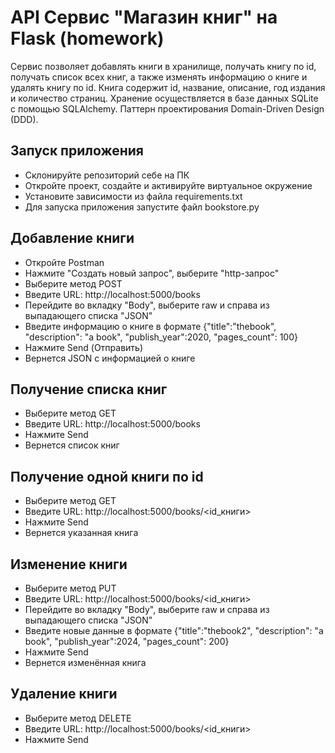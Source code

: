# API Сервис "Магазин книг" на Flask (homework)
Сервис позволяет добавлять книги в хранилище, получать книгу по id, получать список всех книг, 
а также изменять информацию о книге и удалять книгу по id. Книга содержит id, название, описание, год издания
и количество страниц. Хранение осуществляется в базе данных  SQLite с помощью SQLAlchemy. Паттерн проектирования
Domain-Driven Design (DDD).

Запуск приложения
-
- Склонируйте репозиторий себе на ПК
- Откройте проект, создайте и активируйте виртуальное окружение
- Установите зависимости из файла requirements.txt
- Для запуска приложения запустите файл bookstore.py

Добавление книги
-
- Откройте Postman
- Нажмите "Создать новый запрос", выберите "http-запрос"
- Выберите метод POST
- Введите URL: http://localhost:5000/books
- Перейдите во вкладку "Body", выберите raw и справа из выпадающего списка "JSON"
- Введите информацию о книге в формате {"title":"thebook", "description": "a book", "publish_year":2020, "pages_count": 100}
- Нажмите Send (Отправить)
- Вернется JSON c информацией о книге


Получение списка книг
-
- Выберите метод GET
- Введите URL: http://localhost:5000/books
- Нажмите Send
- Вернется список книг

Получение одной книги по id
- 
- Выберите метод GET
- Введите URL: http://localhost:5000/books/<id_книги>
- Нажмите Send
- Вернется указанная книга

Изменение книги
-
- Выберите метод PUT
- Введите URL: http://localhost:5000/books/<id_книги>
- Перейдите во вкладку "Body", выберите raw и справа из выпадающего списка "JSON"
- Введите новые данные в формате {"title":"thebook2", "description": "a book", "publish_year":2024, "pages_count": 200}
- Нажмите Send
- Вернется изменённая книга

Удаление книги 
-
- Выберите метод DELETE
- Введите URL: http://localhost:5000/books/<id_книги>
- Нажмите Send
